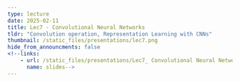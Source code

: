 ```yaml
---
type: lecture
date: 2025-02-11
title: Lec7 - Convolutional Neural Networks
tldr: "Convolution operation, Representation Learning with CNNs"
thumbnail: /static_files/presentations/lec7.png
hide_from_announcments: false
<!--links:
    - url: /static_files/presentations/Lec7_ Convolutional Neural Networks.pdf
      name: slides-->
---
```



